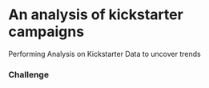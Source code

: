 # An analysis of kickstarter campaigns
Performing Analysis on Kickstarter Data to uncover trends

### Challenge
